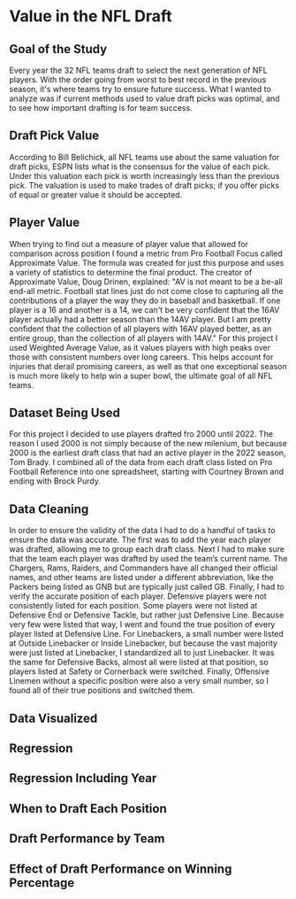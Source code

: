 # Value in the NFL Draft

## Goal of the Study
Every year the 32 NFL teams draft to select the next generation of NFL players. With the order going from worst to best record in the previous season, it's where teams try to ensure future success. What I wanted to analyze was if current methods used to value draft picks was optimal, and to see how important drafting is for team success.
## Draft Pick Value
According to Bill Belichick, all NFL teams use about the same valuation for draft picks, ESPN lists what is the consensus for the value of each pick. Under this valuation each pick is worth increasingly less than the previous pick. The valuation is used to make trades of draft picks; if you offer picks of equal or greater value it should be accepted.
## Player Value
When trying to find out a measure of player value that allowed for comparison across position I found a metric from Pro Football Focus called Approximate Value. The formula was created for just this purpose and uses a variety of statistics to determine the final product. The creator of Approximate Value, Doug Drinen, explained:
"AV is not meant to be a be-all end-all metric. Football stat lines just do not come close to capturing all the contributions of a player the way they do in baseball and basketball. If one player is a 16 and another is a 14, we can't be very confident that the 16AV player actually had a better season than the 14AV player. But I am pretty confident that the collection of all players with 16AV played better, as an entire group, than the collection of all players with 14AV."
For this project I used Weighted Average Value, as it values players with high peaks over those with consistent numbers over long careers. This helps account for injuries that derail promising careers, as well as that one exceptional season is much more likely to help win a super bowl, the ultimate goal of all NFL teams.
## Dataset Being Used
For this project I decided to use players drafted fro 2000 until 2022. The reason I used 2000 is not simply because of the new milenium, but because 2000 is the earliest draft class that had an active player in the 2022 season, Tom Brady. I combined all of the data from each draft class listed on Pro Football Reference into one spreadsheet, starting with Courtney Brown and ending with Brock Purdy.
## Data Cleaning
In order to ensure the validity of the data I had to do a handful of tasks to ensure the data was accurate. The first was to add the year each player was drafted, allowing me to group each draft class. 
Next I had to make sure that the team each player was drafted by used the team’s current name. The Chargers, Rams, Raiders, and Commanders have all changed their official names, and other teams are listed under a different abbreviation, like the Packers being listed as GNB but are typically just called GB. 
Finally, I had to verify the accurate position of each player. Defensive players were not consistently listed for each position. Some players were not listed at Defensive End or Defensive Tackle, but rather just Defensive Line. Because very few were listed that way, I went and found the true position of every player listed at Defensive Line. 
For Linebackers, a small number were listed at Outside Linebacker or Inside Linebacker, but because the vast majority were just listed at Linebacker, I standardized all to just Linebacker.
It was the same for Defensive Backs, almost all were listed at that position, so players listed at Safety or Cornerback were switched.
Finally, Offensive Linemen without a specific position were also a very small number, so I found all of their true positions and switched them.
## Data Visualized

## Regression

## Regression Including Year

## When to Draft Each Position

## Draft Performance by Team

## Effect of Draft Performance on Winning Percentage
